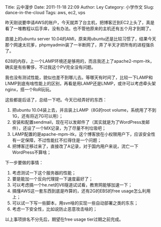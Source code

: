 Title: 云中漫步
Date: 2011-11-18 22:09
Author: Ley
Category: 小学作文
Slug: dance-in-the-cloud
Tags: aws, ec2, vps

昨天刚说要申请AWS的账户，今天就弄了台主机，把博客迁到EC2上头了，真是看了一堆教程以后手痒，没有办法。也不管他原来的主机还有五个月才到期了。

直接上的ubuntu server
10.04的AMI，原来用ubuntu还是比较习惯了，结果今天那个网速太坑爹，phpmyadmin装了一半断网了，弄了半天才把所有的进程强杀了。

628的内存，上一个LAMP环境还是够用的，而且我还上了apache2-mpm-itk，确实是有些奢侈，不过我这个PV完全没有问题。

我也没有测试性能，貌似也差不到哪儿去。等哪天有时间了，比较一下LAMP和LNMP到底有啥性能上的区别，再看是用LAMP还是LNMP，或许可以考虑牵头架nginx，搭一个RoR玩玩。

这些都是后话了，总结一下吧。今天已经弄好的东西：

1.  把ubuntu 10.04装上去，并且装上LAMP（8G的root
    volume，系统用了不到1G，还有将近7G可以用）；
2.  安装和配置sendmail，现在可以发邮件了（其实就是为了WordPress发邮件），还设了一个MX记录，为了尽量不判垃圾吧；
3.  LAMP配置的是apache-mpm-itk，这个博客放在小权限用户下，应该安全性有一定保障，不过性能扛不扛得住是一个问题；
4.  把博客迁移过来了，直接改了A记录，对于国内用户来说，流亡一下WordPress不算啥；

</p>
下一步要做的事情：

<div>
</p>

1.  考虑测试一下这个服务器的性能；
2.  要是能加一个反向代理提一下速度最好了；
3.  可以考虑搞一个he.net的V6隧道试试看，教育网能够加速一下；
4.  搞懂AWS这一套东西到底是咋算的，还有2G的EBS的free usage怎么利用上；
5.  可以试一下写一些脚本，用svn啥的实现一些自动部署之类的东东；
6.  考虑一下安全性，比如说防止恶意攻击啥的；

</p>
以上事项排名不分先后，期望在free usage tier过期之前完成。

<p>
</div>
</p>

